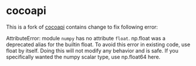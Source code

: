 # cocoapi

This is a fork of [cocoapi](https://github.com/cocodataset/cocoapi) contains change to fix following error:

AttributeError: module `numpy` has no attribute `float`.
np.float was a deprecated alias for the builtin float. To avoid this error in existing code, use float by itself. Doing this will not modify any behavior and is safe. If you specifically wanted the numpy scalar type, use np.float64 here.

